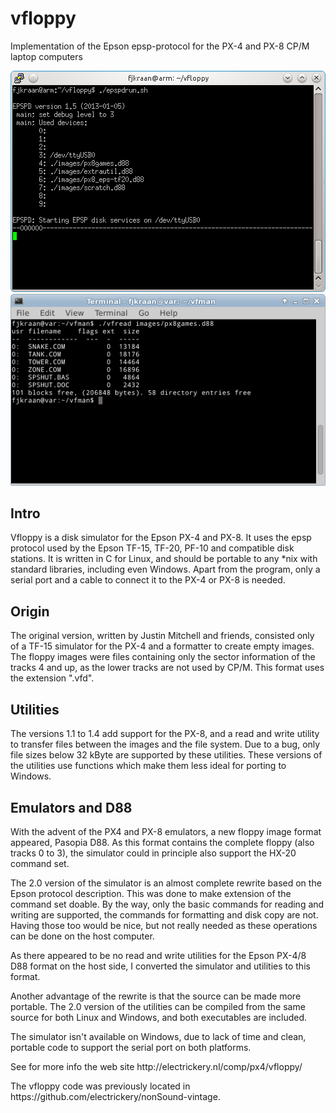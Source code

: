 # vfloppy

Implementation of the Epson epsp-protocol for the PX-4 and PX-8 CP/M laptop computers

<P ALIGN="CENTER"><IMG SRC="./vfloppyConsole.png"><IMG SRC="./vfreadDemo.png">
<H2>Intro</H2>
<P>Vfloppy is a disk simulator for the Epson PX-4 and PX-8. It uses the
 epsp protocol used by the Epson TF-15, TF-20, PF-10 and compatible disk
 stations. It is written in C for Linux, and should be portable to any *nix
 with standard libraries, including even Windows. Apart from the program, 
 only a serial port and a cable to connect it to the PX-4 or PX-8  is needed.</P>

<H2>Origin</H2>
<P>The original version, written by Justin Mitchell and friends, consisted
only of a TF-15 simulator for the PX-4 and a formatter to create empty images. 
The floppy images were files containing only the sector information of the 
tracks 4 and up, as the lower tracks are not used by CP/M. This format uses 
the extension ".vfd".</P>

<H2>Utilities</H2>

<P>The versions 1.1 to 1.4 add support for the PX-8, and a read and write 
utility to transfer files between the images and the file system. Due to a 
bug, only file sizes below 32 kByte are supported by these utilities.
These versions of the utilities use functions which make them less ideal 
for porting to Windows.</P>

<H2>Emulators and D88</H2>

<P>With the advent of the PX4 and PX-8 emulators, a new floppy image format 
appeared, Pasopia D88. As this format contains the complete floppy (also 
tracks 0 to 3), the simulator could in principle also support the HX-20 
command set.</P>

<P>The 2.0 version of the simulator is an almost complete rewrite based 
on the Epson protocol description. This was done to make extension of the 
command set doable. By the way, only the basic commands for reading and 
writing are supported, the commands for formatting and disk copy are not. 
Having those too would be nice, but not really needed as these operations 
can be done on the host computer.</P>

<P>As there appeared to be no read and write utilities for the Epson 
PX-4/8 D88 format on the host side, I converted the simulator and 
utilities to this format.</P>

<P>Another advantage of the rewrite is that the source can be made more 
portable. The 2.0 version of the utilities can be compiled from the same 
source for both Linux and Windows, and both executables are included.</P>

<P>The simulator isn't available on Windows, due to lack of time and 
clean, portable code to support the serial port on both platforms. </P>

<P>See for more info the web site http://electrickery.nl/comp/px4/vfloppy/</P>

<P>The vfloppy code was previously located in https://github.com/electrickery/nonSound-vintage.</P>
